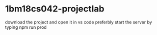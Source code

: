 # 1bm18cs042-projectlab
download the project and open it in vs code preferbly 
start the server by typing npm run prod
